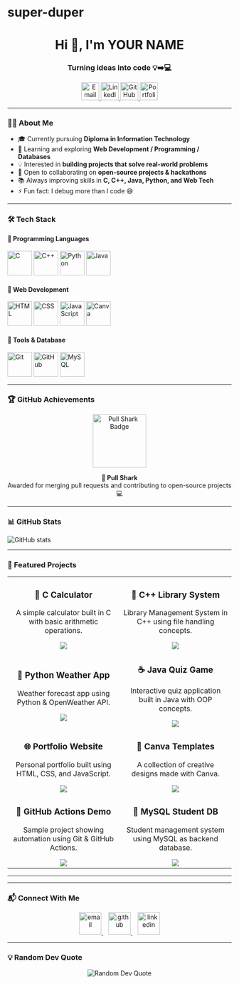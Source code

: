 # super-duper

<h1 align="center">Hi 👋, I'm YOUR NAME</h1>
<h3 align="center">Turning ideas into code 💡➡️💻</h3>


<p align="center">
  <a href="mailto:your_email@example.com">
    <img src="https://skillicons.dev/icons?i=gmail" width="40" alt="Email"/>
  </a>
  <a href="https://linkedin.com/in/your-linkedin">
    <img src="https://skillicons.dev/icons?i=linkedin" width="40" alt="LinkedIn"/>
  </a>
  <a href="https://github.com/your-github">
    <img src="https://skillicons.dev/icons?i=github" width="40" alt="GitHub"/>
  </a>
  <a href="https://your-portfolio.com">
    <img src="https://skillicons.dev/icons?i=vercel" width="40" alt="Portfolio"/>
  </a>
</p>

---

### 👨‍💻 About Me  

- 🎓 Currently pursuing **Diploma in Information Technology**  
- 🌱 Learning and exploring **Web Development / Programming / Databases**  
- 💡 Interested in **building projects that solve real-world problems**  
- 🤝 Open to collaborating on **open-source projects & hackathons**  
- 📚 Always improving skills in **C, C++, Java, Python, and Web Tech**  
- ⚡ Fun fact: I debug more than I code 😅


---

### 🛠️ Tech Stack  

#### 🔹 Programming Languages  
<p align="left">
  <img src="https://skillicons.dev/icons?i=c" height="55" alt="C"/>  
  <img src="https://skillicons.dev/icons?i=cpp" height="55" alt="C++"/>  
  <img src="https://skillicons.dev/icons?i=python" height="55" alt="Python"/>  
  <img src="https://skillicons.dev/icons?i=java" height="55" alt="Java"/>  
</p>

#### 🔹 Web Development  
<p align="left">
  <img src="https://skillicons.dev/icons?i=html" height="55" alt="HTML"/>  
  <img src="https://skillicons.dev/icons?i=css" height="55" alt="CSS"/>  
  <img src="https://skillicons.dev/icons?i=javascript" height="55" alt="JavaScript"/>  
  <img src="https://skillicons.dev/icons?i=canva" height="55" alt="Canva"/>  
</p>

#### 🔹 Tools & Database  
<p align="left">
  <img src="https://skillicons.dev/icons?i=git" height="55" alt="Git"/>  
  <img src="https://skillicons.dev/icons?i=github" height="55" alt="GitHub"/>  
  <img src="https://skillicons.dev/icons?i=mysql" height="55" alt="MySQL"/>  
</p>


---


### 🏆 GitHub Achievements  

<p align="center">
  <img src="https://github.githubassets.com/images/modules/profile/achievements/pull-shark-default.png" width="120" alt="Pull Shark Badge"/>
</p>

<p align="center">
  <b>🐙 Pull Shark</b> <br/>
  Awarded for merging pull requests and contributing to open-source projects 💻
</p>


---

### 📊 GitHub Stats  

<p align="left">
  <img src="https://github-readme-stats.vercel.app/api?username=yogendra-08&show_icons=true&theme=radical" alt="GitHub stats"/>
</p>

---


### 📌 Featured Projects  

<table align="center">
  <tr>
    <td width="50%" align="center">
      <h3>📘 C Calculator</h3>
      <p>A simple calculator built in C with basic arithmetic operations.</p>
      <a href="https://github.com/yogendra-08/c-calculator">
        <img src="https://img.shields.io/badge/View%20Repo-181717?style=for-the-badge&logo=github"/>
      </a>
    </td>
    <td width="50%" align="center">
      <h3>🚀 C++ Library System</h3>
      <p>Library Management System in C++ using file handling concepts.</p>
      <a href="https://github.com/yogendra-08/cpp-library-system">
        <img src="https://img.shields.io/badge/View%20Repo-181717?style=for-the-badge&logo=github"/>
      </a>
    </td>
  </tr>
  <tr>
    <td width="50%" align="center">
      <h3>🐍 Python Weather App</h3>
      <p>Weather forecast app using Python & OpenWeather API.</p>
      <a href="https://github.com/yogendra-08/python-weather-app">
        <img src="https://img.shields.io/badge/View%20Repo-181717?style=for-the-badge&logo=github"/>
      </a>
    </td>
    <td width="50%" align="center">
      <h3>☕ Java Quiz Game</h3>
      <p>Interactive quiz application built in Java with OOP concepts.</p>
      <a href="https://github.com/yogendra-08/java-quiz-game">
        <img src="https://img.shields.io/badge/View%20Repo-181717?style=for-the-badge&logo=github"/>
      </a>
    </td>
  </tr>
  <tr>
    <td width="50%" align="center">
      <h3>🌐 Portfolio Website</h3>
      <p>Personal portfolio built using HTML, CSS, and JavaScript.</p>
      <a href="https://github.com/yogendra-08/portfolio-website">
        <img src="https://img.shields.io/badge/View%20Repo-181717?style=for-the-badge&logo=github"/>
      </a>
    </td>
    <td width="50%" align="center">
      <h3>🎨 Canva Templates</h3>
      <p>A collection of creative designs made with Canva.</p>
      <a href="https://github.com/yogendra-08/canva-templates">
        <img src="https://img.shields.io/badge/View%20Repo-181717?style=for-the-badge&logo=github"/>
      </a>
    </td>
  </tr>
  <tr>
    <td width="50%" align="center">
      <h3>🔧 GitHub Actions Demo</h3>
      <p>Sample project showing automation using Git & GitHub Actions.</p>
      <a href="https://github.com/yogendra-08/github-actions-demo">
        <img src="https://img.shields.io/badge/View%20Repo-181717?style=for-the-badge&logo=github"/>
      </a>
    </td>
    <td width="50%" align="center">
      <h3>💾 MySQL Student DB</h3>
      <p>Student management system using MySQL as backend database.</p>
      <a href="https://github.com/yogendra-08/mysql-student-db">
        <img src="https://img.shields.io/badge/View%20Repo-181717?style=for-the-badge&logo=github"/>
      </a>
    </td>
  </tr>
</table>

---

---

### 📬 Connect With Me  

<p align="center">
  <a href="mailto:your_email@example.com">
    <img src="https://skillicons.dev/icons?i=gmail" height="50" alt="email"/>
  </a>
  &nbsp;&nbsp;
  <a href="https://github.com/yogendra-08">
    <img src="https://skillicons.dev/icons?i=github" height="50" alt="github"/>
  </a>
  &nbsp;&nbsp;
  <a href="https://linkedin.com/in/your-linkedin-id">
    <img src="https://skillicons.dev/icons?i=linkedin" height="50" alt="linkedin"/>
  </a>
</p>

---

### 💡 Random Dev Quote  

<p align="center">
  <img src="https://quotes-github-readme.vercel.app/api?type=horizontal&theme=radical" alt="Random Dev Quote"/>
</p>













